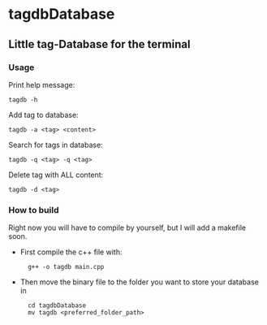 # tagdbDatabase
## Little tag-Database for the terminal
### Usage
Print help message:

    tagdb -h
    
Add tag to database:
 
    tagdb -a <tag> <content>

Search for tags in database:

    tagdb -q <tag> -q <tag>
    
Delete tag with ALL content:
    
    tagdb -d <tag>
    
### How to build
Right now you will have to compile by yourself, but I will add a makefile soon.
* First compile the c++ file with:

        g++ -o tagdb main.cpp
* Then move the binary file to the folder you want to store your database in

        cd tagdbDatabase
        mv tagdb <preferred_folder_path>
